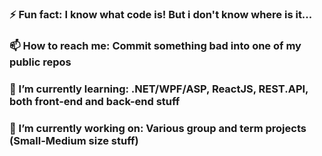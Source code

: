 ### ⚡ Fun fact: I know what code is! But i don't know where is it...
### 📫 How to reach me: Commit something bad into one of my public repos
### 🌱 I’m currently learning: .NET/WPF/ASP, ReactJS, REST.API, both front-end and back-end stuff
### 🔭 I’m currently working on: Various group and term projects (Small-Medium size stuff)

<!--
**Stellarthoughts/Stellarthoughts** is a ✨ _special_ ✨ repository because its `README.md` (this file) appears on your GitHub profile.

Here are some ideas to get you started:

- 🔭 I’m currently working on ...
- 🌱 I’m currently learning ...
- 👯 I’m looking to collaborate on ...
- 🤔 I’m looking for help with ...
- 💬 Ask me about ...
- 📫 How to reach me: ...
- 😄 Pronouns: ...
- ⚡ Fun fact: ...
-->
